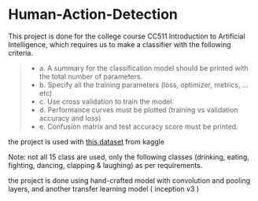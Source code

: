 # Human-Action-Detection
This project is done for the college course CC511 Introduction to Artificial Intelligence, which requires us to make a classifier with the following criteria.
> * a. A summary for the classification model should be printed with the total number of parameters.
> * b. Specify all the training parameters (loss, optimizer, metrics, …etc)
> * c. Use cross validation to train the model.
> * d. Performance curves must be plotted (training vs validation accuracy and loss)
> * e. Confusion matrix and test accuracy score must be printed.


the project is used with [this dataset](https://www.kaggle.com/datasets/emirhanai/human-action-detection-artificial-intelligence) from kaggle

Note: not all 15 class are used, only the following classes (drinking, eating, fighting, dancing, clapping & laughing) as per requirements.

the project is done using hand-crafted model with convolution and pooling layers, and another transfer learning model ( inception v3 )
